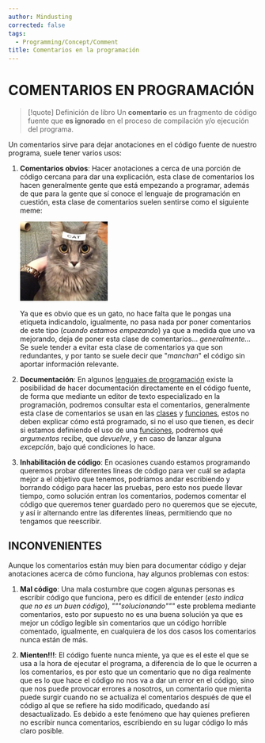 ```yaml
---
author: Mindusting
corrected: false
tags:
  - Programming/Concept/Comment
title: Comentarios en la programación
---
```


# COMENTARIOS EN PROGRAMACIÓN

> [!quote] Definición de libro
> Un **comentario** es un fragmento de código fuente que **es ignorado** en el proceso de compilación y/o ejecución del programa.

Un comentarios sirve para dejar anotaciones en el código fuente de nuestro programa, suele tener varios usos:

1. **Comentarios obvios**: Hacer anotaciones a cerca de una porción de código cercana para dar una explicación, esta clase de comentarios los hacen generalmente gente que está empezando a programar, además de que para la gente que sí conoce el lenguaje de programación en cuestión, esta clase de comentarios suelen sentirse como el siguiente meme:
    
    ![#logo](../img/cat_cat.png)
    
    Ya que es obvio que es un gato, no hace falta que le pongas una etiqueta indicandolo, igualmente, no pasa nada por poner comentarios de este tipo (*cuando estamos empezando*) ya que a medida que uno va mejorando, deja de poner esta clase de comentarios... *generalmente...*
    Se suele tender a evitar esta clase de comentarios ya que son redundantes, y por tanto se suele decir que "*manchan*" el código sin aportar información relevante.

2. **Documentación**: En algunos [lenguajes de programación](pc_programming_language.md) existe la posibilidad de hacer documentación directamente en el código fuente, de forma que mediante un editor de texto especializado en la programación, podremos consultar esta el comentarios, generalmente esta clase de comentarios se usan en las [clases](pc_class.md) y [funciones](pc_function.md), estos no deben explicar cómo está programado, si no el uso que tienen, es decir si estamos definiendo el uso de una [funciones](pc_function.md), podremos qué *argumentos* recibe, que *devuelve*, y en caso de lanzar alguna *excepción*, bajo qué condiciones lo hace.

3. **Inhabilitación de código**: En ocasiones cuando estamos programando queremos probar diferentes líneas de código para ver cuál se adapta mejor a el objetivo que tenemos, podríamos andar escribiendo y borrando código para hacer las pruebas, pero esto nos puede llevar tiempo, como solución entran los comentarios, podemos comentar el código que queremos tener guardado pero no queremos que se ejecute, y así ir alternando entre las diferentes líneas, permitiendo que no tengamos que reescribir.

## INCONVENIENTES

Aunque los comentarios están muy bien para documentar código y dejar anotaciones acerca de cómo funciona, hay algunos problemas con estos:

1. **Mal código**: Una mala costumbre que cogen algunas personas es escribir código que funciona, pero es difícil de entender (*esto indica que no es un buen código*), *"""solucionando"""* este problema mediante comentarios, esto por supuesto no es una buena solución ya que es mejor un código legible sin comentarios que un código horrible comentado, igualmente, en cualquiera de los dos casos los comentarios nunca están de más.

2. **Mienten!!!**: El código fuente nunca miente, ya que es el este el que se usa a la hora de ejecutar el programa, a diferencia de lo que le ocurren a los comentarios, es por esto que un comentario que no diga realmente que es lo que hace el código no nos va a dar un error en el código, sino que nos puede provocar errores a nosotros, un comentario que mienta puede surgir cuando no se actualiza el comentarios después de que el código al que se refiere ha sido modificado, quedando así desactualizado.
    Es debido a este fenómeno que hay quienes prefieren no escribir nunca comentarios, escribiendo en su lugar código lo más claro posible.
